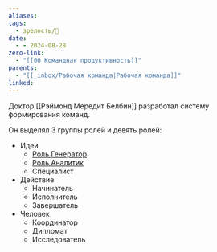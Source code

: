 ```yaml
---
aliases: 
tags:
  - зрелость/🌱
date:
  - - 2024-08-28
zero-link:
  - "[[00 Командная продуктивность]]"
parents:
  - "[[_inbox/Рабочая команда|Рабочая команда]]"
linked:
---
```

Доктор [[Рэймонд Мередит Белбин]] разработал систему формирования команд.

Он выделял 3 группы ролей и девять ролей:
- Идеи
	- [Роль Генератор](_inbox/Роль%20Генератор.md)
	- [Роль Аналитик](_inbox/Роль%20Аналитик.md)
	- Специалист
- Действие
	- Начинатель
	- Исполнитель
	- Завершатель
- Человек
	- Координатор
	- Дипломат
	- Исследователь